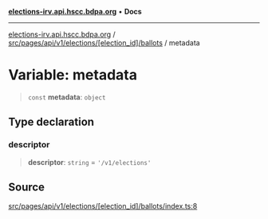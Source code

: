 [**elections-irv.api.hscc.bdpa.org**](../../../../../../../../README.md) • **Docs**

***

[elections-irv.api.hscc.bdpa.org](../../../../../../../../README.md) / [src/pages/api/v1/elections/\[election\_id\]/ballots](../README.md) / metadata

# Variable: metadata

> `const` **metadata**: `object`

## Type declaration

### descriptor

> **descriptor**: `string` = `'/v1/elections'`

## Source

[src/pages/api/v1/elections/\[election\_id\]/ballots/index.ts:8](https://github.com/Xunnamius/elections_irv.api.hscc.bdpa.org/blob/c917ea60595d63d322e4038beb12d08f7d64cdd2/src/pages/api/v1/elections/[election_id]/ballots/index.ts#L8)
